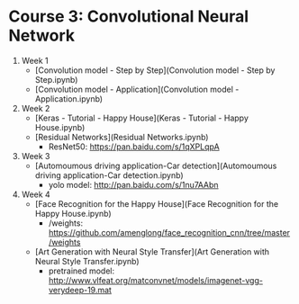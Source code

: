 # Course 3: Convolutional Neural Network

1. Week 1
    - [Convolution model - Step by Step](Convolution model - Step by Step.ipynb)
    - [Convolution model - Application](Convolution model - Application.ipynb)
1. Week 2
    - [Keras - Tutorial - Happy House](Keras - Tutorial - Happy House.ipynb)
    - [Residual Networks](Residual Networks.ipynb)
        - ResNet50: <https://pan.baidu.com/s/1qXPLqpA>
1. Week 3
    - [Automoumous driving application-Car detection](Automoumous driving application-Car detection.ipynb)
        - yolo model: <http://pan.baidu.com/s/1nu7AAbn>
1. Week 4
    - [Face Recognition for the Happy House](Face Recognition for the Happy House.ipynb)
        - /weights: <https://github.com/amenglong/face_recognition_cnn/tree/master/weights>
    - [Art Generation with Neural Style Transfer](Art Generation with Neural Style Transfer.ipynb)
        - pretrained model: <http://www.vlfeat.org/matconvnet/models/imagenet-vgg-verydeep-19.mat>